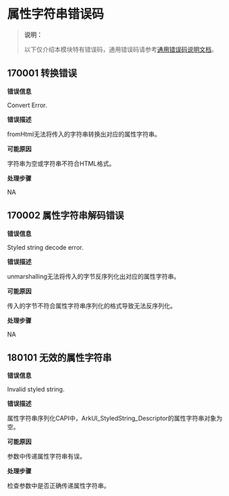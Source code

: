 # 属性字符串错误码

> **说明：**
>
> 以下仅介绍本模块特有错误码，通用错误码请参考[通用错误码说明文档](../errorcode-universal.md)。

## 170001 转换错误

**错误信息**

Convert Error.

**错误描述**

fromHtml无法将传入的字符串转换出对应的属性字符串。

**可能原因**

字符串为空或字符串不符合HTML格式。

**处理步骤**

NA

<!--Del-->
## 170002 属性字符串解码错误

**错误信息**

Styled string decode error.

**错误描述**

unmarshalling无法将传入的字节反序列化出对应的属性字符串。

**可能原因**

传入的字节不符合属性字符串序列化的格式导致无法反序列化。

**处理步骤**

NA
<!--DelEnd-->

## 180101 无效的属性字符串

**错误信息**

Invalid styled string.

**错误描述**

属性字符串序列化CAPI中，ArkUI_StyledString_Descriptor的属性字符串对象为空。

**可能原因**

参数中传递属性字符串有误。

**处理步骤**

检查参数中是否正确传递属性字符串。